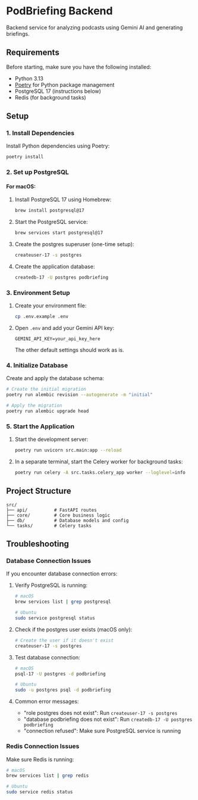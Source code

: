 # PodBriefing Backend

Backend service for analyzing podcasts using Gemini AI and generating briefings.

## Requirements

Before starting, make sure you have the following installed:
- Python 3.13
- [Poetry](https://python-poetry.org/docs/#installation) for Python package management
- PostgreSQL 17 (instructions below)
- Redis (for background tasks)

## Setup

### 1. Install Dependencies

Install Python dependencies using Poetry:
```bash
poetry install
```

### 2. Set up PostgreSQL

#### For macOS:
1. Install PostgreSQL 17 using Homebrew:
   ```bash
   brew install postgresql@17
   ```

2. Start the PostgreSQL service:
   ```bash
   brew services start postgresql@17
   ```

3. Create the postgres superuser (one-time setup):
   ```bash
   createuser-17 -s postgres
   ```

4. Create the application database:
   ```bash
   createdb-17 -U postgres podbriefing
   ```

### 3. Environment Setup

1. Create your environment file:
   ```bash
   cp .env.example .env
   ```

2. Open `.env` and add your Gemini API key:
   ```
   GEMINI_API_KEY=your_api_key_here
   ```
   The other default settings should work as is.

### 4. Initialize Database

Create and apply the database schema:
```bash
# Create the initial migration
poetry run alembic revision --autogenerate -m "initial"

# Apply the migration
poetry run alembic upgrade head
```

### 5. Start the Application

1. Start the development server:
   ```bash
   poetry run uvicorn src.main:app --reload
   ```

2. In a separate terminal, start the Celery worker for background tasks:
   ```bash
   poetry run celery -A src.tasks.celery_app worker --loglevel=info
   ```

## Project Structure

```
src/
├── api/          # FastAPI routes
├── core/         # Core business logic
├── db/           # Database models and config
└── tasks/        # Celery tasks
```

## Troubleshooting

### Database Connection Issues

If you encounter database connection errors:

1. Verify PostgreSQL is running:
   ```bash
   # macOS
   brew services list | grep postgresql
   
   # Ubuntu
   sudo service postgresql status
   ```

2. Check if the postgres user exists (macOS only):
   ```bash
   # Create the user if it doesn't exist
   createuser-17 -s postgres
   ```

3. Test database connection:
   ```bash
   # macOS
   psql-17 -U postgres -d podbriefing
   
   # Ubuntu
   sudo -u postgres psql -d podbriefing
   ```

4. Common error messages:
   - "role postgres does not exist": Run `createuser-17 -s postgres`
   - "database podbriefing does not exist": Run `createdb-17 -U postgres podbriefing`
   - "connection refused": Make sure PostgreSQL service is running

### Redis Connection Issues

Make sure Redis is running:
```bash
# macOS
brew services list | grep redis

# Ubuntu
sudo service redis status
```
